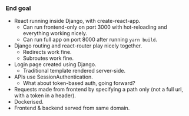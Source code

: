 ### End goal

- React running inside Django, with create-react-app.
    - Can run frontend-only on port 3000 with hot-reloading and everything working nicely.
    - Can run full app on port 8000 after running `yarn build`.
- Django routing and react-router play nicely together.
    - Redirects work fine.
    - Subroutes work fine.
- Login page created using Django.
    - Traditional template rendered server-side.
- APIs use SessionAuthentication.
    - What about token-based auth, going forward?
- Requests made from frontend by specifying a path only (not a full url, with a token in a header).
- Dockerised.
- Frontend & backend served from same domain.
